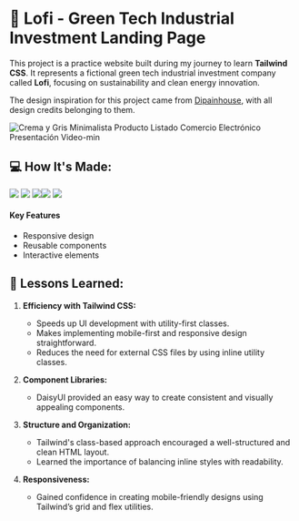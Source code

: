 # 🍃 Lofi - Green Tech Industrial Investment Landing Page

This project is a practice website built during my journey to learn **Tailwind CSS**. It represents a fictional green tech industrial investment company called **Lofi**, focusing on sustainability and clean energy innovation. 

The design inspiration for this project came from [Dipainhouse](https://www.dipainhouse.com/), with all design credits belonging to them. 

![Crema y Gris Minimalista Producto Listado  Comercio Electrónico Presentación Video-min](https://github.com/user-attachments/assets/ebc5792a-2d70-4521-8d86-11993e659545)

## 💻  How It's Made:

<img src="https://img.shields.io/badge/HTML5-E34F26?style=for-the-badge&logo=html5&logoColor=white" /> <img src="https://img.shields.io/badge/CSS3-1572B6?style=for-the-badge&logo=css3&logoColor=white" /> <img src="https://img.shields.io/badge/JavaScript-323330?style=for-the-badge&logo=javascript&logoColor=F7DF1E" /><img src="https://img.shields.io/badge/Tailwind_CSS-38B2AC?style=for-the-badge&logo=tailwind-css&logoColor=white" /> <img src="https://img.shields.io/badge/daisyUI-1ad1a5?style=for-the-badge&logo=daisyui&logoColor=white" />

#### Key Features
- Responsive design
- Reusable components
- Interactive elements

## 🧠  Lessons Learned:
1. **Efficiency with Tailwind CSS:**
   - Speeds up UI development with utility-first classes.
   - Makes implementing mobile-first and responsive design straightforward.
   - Reduces the need for external CSS files by using inline utility classes.
   
2. **Component Libraries:**
   - DaisyUI provided an easy way to create consistent and visually appealing components.

3. **Structure and Organization:**
   - Tailwind's class-based approach encouraged a well-structured and clean HTML layout.
   - Learned the importance of balancing inline styles with readability.

4. **Responsiveness:**
   - Gained confidence in creating mobile-friendly designs using Tailwind’s grid and flex utilities.
